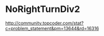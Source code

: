 NoRightTurnDiv2
=====================

http://community.topcoder.com/stat?c=problem_statement&pm=13644&rd=16316
